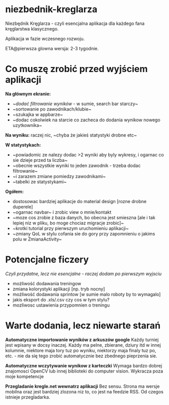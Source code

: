 # niezbednik-kreglarza
Niezbędnik Kręglarza - czyli esencjalna aplikacja dla każdego fana kręglarstwa klasycznego.

Aplikacja w fazie wczesnego rozwoju.

ETA@pierwsza glowna wersja: 2-3 tygodnie.

# Co muszę zrobić przed wyjściem aplikacji

**Na głównym ekranie:**
- ~*dodać filtrowanie wyników* - w sumie, search bar starczy~
- ~sortowanie po zawodnikach/klubie~
- ~szukajka w appbarze~
- ~dodac cokolwiek na starcie co zacheca do dodania wynikow nowego uzytkownika~

**Na wyniku:**
raczej nic, ~chyba że jakieś statystyki drobne etc~

**W statystykach:**
- ~powiadomic ze nalezy dodac >2 wyniki aby byly wykresy, i ogarnac co sie dzieje przed ta liczba~
- ~obecnie wszystkie wyniki to jeden zawodnik - trzeba dodac filtrowanie~
- ~i zarazem zmiane pomiedzy zawodnikami~
- ~tabelki ze statystykami~

**Ogółem:**
- dostosowac bardziej aplikacje do material design [rozne drobne duperele]
- ~ogarnac navbar~ i zrobic view o mnie/kontakt
- ~moze cos zrobie z baza danych, bo obecna jest smieszna [ale i tak lepiej niz w pliku, bo moge chociaz migracje zrobic]~
- ~krotki tutorial przy pierwszym uruchomieniu aplikacji~
- ~zmiany QoL w stylu cofania sie do gory przy zapomnieniu o jakims polu w ZmianaActivity~

# Potencjalne ficzery
*Czyli przydatne, lecz nie esencjalne - raczej dodam po pierwszym wyjsciu*

- możliwość dodawania treningow
- zmiana kolorystyki aplikacji [np. tryb nocny]
- możliwość dodawania sprintow [w sumie malo roboty by to wymagalo]
- jakis eksport do .xls/.csv czy cos w tym stylu? 
- mozliwosc ustawienia przypomnien o treningu

# Warte dodania, lecz niewarte starań

**Automatyczne importowanie wyników z arkuszów google**
Każdy turniej jest wpisany w docsy inaczej. Każdy ma pelne, zbierane, dziury itd w innej kolumnie, niektore maja tory tuz po wyniku, niektorzy maja finaly tuz po, etc. - nie da się tego zrobić automatycznie bez zbednego pieprzenia sie.

**Automatyczne wczytywanie wynikow z karteczki**
Wymaga bardzo dobrej znajomosci OpenCV lub innej biblioteki do computer vision. Wykracza poza moje kompetencje

**Przegladanie kregle.net wewnatrz aplikacji**
Bez sensu. Strona ma wersje mobilna oraz jest bardziej zlozona niz to, co jest na feedzie RSS. Od czegos istnieje przegladarka.

